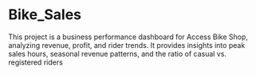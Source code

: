 # Bike_Sales
This project is a business performance dashboard for Access Bike Shop, analyzing revenue, profit, and rider trends. It provides insights into peak sales hours, seasonal revenue patterns, and the ratio of casual vs. registered riders
